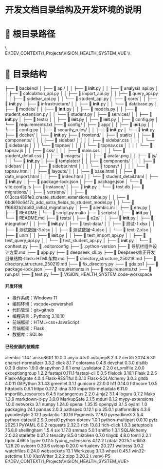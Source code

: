 # 开发文档目录结构及开发环境的说明

# 📂 根目录路径
\\\
E:\DEV_CONTEXT\1_Projects\VISION_HEALTH_SYSTEM_VUE
\\\

# 📁 目录结构
├── 📁 backend/
│   ├── 📁 api/
│   │   ├── 📄 __init__.py
│   │   ├── 📄 analysis_api.py
│   │   ├── 📄 calculation_api.py
│   │   ├── 📄 import_api.py
│   │   ├── 📄 query_api.py
│   │   ├── 📄 sidebar_api.py
│   │   └── 📄 student_api.py
│   ├── 📁 core/
│   │   ├── 📄 __init__.py
│   ├── 📁 infrastructure/
│   │   ├── 📄 __init__.py
│   │   └── 📄 database.py
│   ├── 📁 models/
│   │   ├── 📄 __init__.py
│   │   ├── 📄 models.py
│   │   ├── 📄 student_extension.py
│   │   └── 📄 student.py
│   ├── 📁 services/
│   │   ├── 📄 __init__.py
│   ├── 📁 tests/
│   │   ├── 📄 __init__.py
│   ├── 📄 __init__.py
│   ├── 📄 config.py
│   └── 📄 requirements.txt
├── 📁 config/
│   ├── 📁 app/
│   │   ├── 📄 __init__.py
│   │   └── 📄 config.py
│   ├── 📁 security_rules/
│   │   ├── 📄 __init__.py
│   └── 📄 __init__.py
├── 📁 docker/
│   ├── 📄 __init__.py
├── 📁 frontend/
│   ├── 📁 static/
│   │   ├── 📁 components/
│   │   │   ├── 📁 sidebar/
│   │   │   │   ├── 📄 sidebar.css
│   │   │   │   └── 📄 sidebar.js
│   │   │   └── 📁 topnav/
│   │   │   │   └── 📄 topnav.css
│   │   │   │   └── 📄 topnav.js
│   │   ├── 📁 css/
│   │   │   ├── 📄 main.css
│   │   │   └── 📄 student_detail.css
│   │   ├── 📁 images/
│   │   │   ├── 📄 avatar.png
│   │   ├── 📁 js/
│   │   └── 📄 __init__.py
│   ├── 📁 templates/
│   │   ├── 📁 components/
│   │   │   ├── 📁 sidebar/
│   │   │   │   ├── 📄 sidebar.html
│   │   │   └── 📁 topnav/
│   │   │   │   └── 📄 topnav.html
│   │   ├── 📁 layouts/
│   │   │   ├── 📄 base.html
│   │   ├── 📄 data_import.html
│   │   ├── 📄 index.html
│   │   └── 📄 student_detail.html
│   ├── 📄 __init__.py
│   ├── 📄 package-lock.json
│   ├── 📄 package.json
│   └── 📄 vite.config.js
├── 📁 instance/
│   ├── 📄 __init__.py
│   └── 📄 test.db
├── 📁 migrations/
│   ├── 📁 versions/
│   │   ├── 📄 013cca489fe0_create_student_extensions_table.py
│   │   ├── 📄 6bd616c6417c_add_extra_fields_to_student_model.py
│   │   └── 📄 ff6682b2db83_initial_migration.py
│   ├── 📄 alembic.ini
│   ├── 📄 env.py
│   ├── 📄 README
│   └── 📄 script.py.mako
├── 📁 scripts/
│   ├── 📄 __init__.py
│   └── 📄 README.md
├── 📁 tests/
│   ├── 📁 e2e/
│   │   ├── 📄 __init__.py
│   ├── 📁 integration/
│   │   ├── 📄 __init__.py
│   ├── 📁 test-data/
│   │   ├── 📄 测试-1.xlsx
│   │   ├── 📄 测试数据-3.xlsx
│   │   ├── 📄 测试数据-4.xlsx
│   │   └── 📄 text-2.xlsx
│   ├── 📁 unit/
│   │   ├── 📄 __init__.py
│   │   ├── 📄 test_import_api.py
│   │   ├── 📄 test_query_api.py
│   │   └── 📄 test_student_api.py
│   ├── 📄 __init__.py
│   └── 📄 conftest.py
├── 📄 .editorconfig
├── 📄 .python-version
├── 📄 导航栏组件设计方案.md
├── 📄 app.py
├── 📄 deepseek_cli.py
├── 📄 Deepseek修正开发目录结构-flask+HTML架构.md
├── 📄 directory_structure_250218.md
├── 📄 directory_structure_250219.md
├── 📄 fix_directory.py
├── 📄 gds.ps1
├── 📄 package-lock.json
├── 📄 requirements.in
├── 📄 requirements.txt
├── 📄 run.ps1
├── 📄 test.py
└── 📄 VISION_HEALTH_SYSTEM.code-workspace

#### 开发环境

* 操作系统：WIndows 11
* 编码环境：vscode+powershell
* 代码管理：git+github
* 编程语言：Pythong 3.10.10
* 前端框架：HTML+css+JavaScript
* 后端框架：Flask
* 数据库：SQLite

#### 已经安装的依赖库

alembic             1.14.1
aniso8601           10.0.0
anyio               4.5.0
autopep8            2.3.2
certifi             2024.8.30
charset-normalizer  3.3.2
click               8.1.7
colorama            0.4.6
devchat             0.3.0
distlib             0.3.9
distro              1.9.0
dnspython           2.6.1
email_validator     2.2.0
et_xmlfile          2.0.0
exceptiongroup      1.2.2
fastapi             0.111.1
fastapi-cli         0.0.5
filelock            3.16.1
Flask               2.2.5
Flask-Migrate       4.0.4
Flask-RESTful       0.3.10
Flask-SQLAlchemy    3.0.3
gitdb               4.0.11
GitPython           3.1.43
greenlet            3.1.1
gunicorn            22.0.0
h11                 0.14.0
httpcore            1.0.5
httptools           0.6.1
httpx               0.27.2
idna                3.10
importlib-metadata  6.11.0
importlib_resources 6.4.5
itsdangerous        2.2.0
Jinja2              3.1.4
loguru              0.7.2
Mako                1.3.9
markdown-it-py      3.0.0
MarkupSafe          2.1.5
mdurl               0.1.2
mypy-extensions     1.0.0
networkx            3.1
numpy               1.24.0
openai              1.35.15
openpyxl            3.1.5
oyaml               1.0
packaging           24.1
pandas              2.0.3
pathspec            0.12.1
pip                 25.0.1
platformdirs        4.3.6
pycodestyle         2.12.1
pydantic            1.10.16
Pygments            2.18.0
pyreadline3         3.5.4
python-dateutil     2.9.0.post0
python-dotenv       1.0.1
python-multipart    0.0.10
pytz                2025.1
PyYAML              6.0.2
requests            2.32.3
rich                13.8.1
rich-click          1.8.3
setuptools          75.8.0
shellingham         1.5.4
six                 1.17.0
smmap               5.0.1
sniffio             1.3.1
SQLAlchemy          2.0.23
starlette           0.37.2
tenacity            8.5.0
tiktoken            0.7.0
tinydb              4.8.0
tomli               2.2.1
tqdm                4.66.5
typer               0.12.5
typing_extensions   4.12.2
tzdata              2025.1
urllib3             1.26.20
uvicorn             0.30.6
uvloop              0.20.0
virtualenv          20.27.1
waitress            3.0.2
watchfiles          0.24.0
websockets          13.1
Werkzeug            3.1.3
wheel               0.45.1
win32-setctime      1.1.0
XlsxWriter          3.2.2
zipp                3.20.2
(.venv) PS E:\DEV_CONTEXT\1_Projects\VISION_HEALTH_SYSTEM_VUE> 

